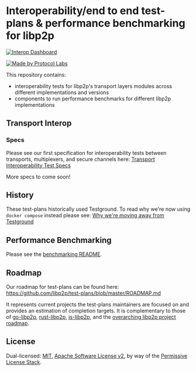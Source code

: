 # Interoperability/end to end test-plans & performance benchmarking for libp2p

[![Interop Dashboard](https://github.com/libp2p/test-plans/workflows/libp2p%20transport%20interop%20test/badge.svg?branch=master)](https://github.com/libp2p/test-plans/actions/runs/13303034680/attempts/1#summary-37147867770)

[![Made by Protocol Labs](https://img.shields.io/badge/made%20by-Protocol%20Labs-blue.svg?style=flat-square)](http://protocol.ai)

This repository contains:
* interoperability tests for libp2p's transport layers modules across different implementations and versions
* components to run performance benchmarks for different libp2p implementations

## Transport Interop
### Specs

Please see our first specification for interoperability tests between transports, multiplexers, and secure channels here: [Transport Interoperability Test Specs](transport-interop/README.md)

More specs to come soon!

## History

These test-plans historically used Testground. To read why we're now using `docker compose` instead please see: [Why we're moving away from Testground](https://github.com/libp2p/test-plans/issues/103)

## Performance Benchmarking

Please see the [benchmarking README](./perf#libp2p-performance-benchmarking).

## Roadmap

Our roadmap for test-plans can be found here: https://github.com/libp2p/test-plans/blob/master/ROADMAP.md

It represents current projects the test-plans maintainers are focused on and provides an estimation of completion targets.
It is complementary to those of [go-libp2p](https://github.com/libp2p/go-libp2p/blob/master/ROADMAP.md), [rust-libp2p](https://github.com/libp2p/rust-libp2p/blob/master/ROADMAP.md), [js-libp2p](https://github.com/libp2p/js-libp2p/blob/master/ROADMAP.md), and the [overarching libp2p project roadmap](https://github.com/libp2p/specs/blob/master/ROADMAP.md).

## License

Dual-licensed: [MIT](./LICENSE-MIT), [Apache Software License v2](./LICENSE-APACHE), by way of the
[Permissive License Stack](https://protocol.ai/blog/announcing-the-permissive-license-stack/).
